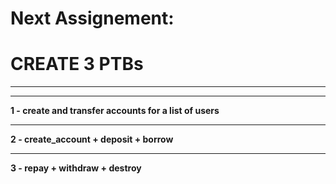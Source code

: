# Next Assignement:

# CREATE 3 PTBs

---

---


**1 - create and transfer accounts for a list of users**

---

**2 - create_account + deposit + borrow**

---

**3 - repay + withdraw +  destroy**

